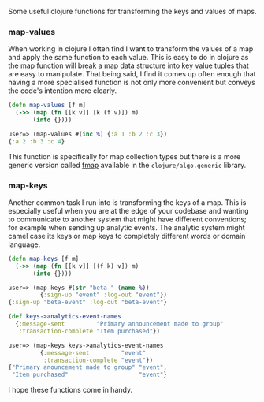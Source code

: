 Some useful clojure functions for transforming the keys and values of maps.

<!--more-->

### map-values

When working in clojure I often find I want to transform the values of a map and apply the same function to each value. This is easy to do in clojure as the map function will break a map data structure into key value tuples that are easy to manipulate. That being said, I find it comes up often enough that having a more specialised function is not only more convenient but conveys the code's intention more clearly.

```clojure
(defn map-values [f m]
  (->> (map (fn [[k v]] [k (f v)]) m)
       (into {})))

user=> (map-values #(inc %) {:a 1 :b 2 :c 3})
{:a 2 :b 3 :c 4}
```

This function is specifically for map collection types but there is a more generic version called [fmap](https://github.com/clojure/algo.generic/blob/master/src/main/clojure/clojure/algo/generic/functor.clj#L19) available in the `clojure/algo.generic` library.

### map-keys

Another common task I run into is transforming the keys of a map. This is especially useful when you are at the edge of your codebase and wanting to communicate to another system that might have different conventions; for example when sending up analytic events. The analytic system might camel case its keys or map keys to completely different words or domain language.

```clojure
(defn map-keys [f m]
  (->> (map (fn [[k v]] [(f k) v]) m)
       (into {})))

user=> (map-keys #(str "beta-" (name %))
         {:sign-up "event" :log-out "event"})
{:sign-up "beta-event" :log-out "beta-event"}

(def keys->analytics-event-names
  {:message-sent         "Primary announcement made to group"
   :transaction-complete "Item purchased"})

user=> (map-keys keys->analytics-event-names
         {:message-sent         "event"
          :transaction-complete "event"})
{"Primary anouncement made to group" "event",
 "Item purchased"                    "event"}
```

I hope these functions come in handy.
